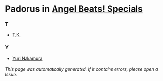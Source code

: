 # Padorus in [Angel Beats! Specials](https://myanimelist.net/anime/9062/Angel_Beats_Specials)

### T
* [T.K.](https://github.com/shadow578/Project-Padoru/blob/master/table-of-contents/characters/TK.md)

### Y
* [Yuri Nakamura](https://github.com/shadow578/Project-Padoru/blob/master/table-of-contents/characters/YuriNakamura.md)

###### This page was automatically generated. If it contains errors, please open a Issue.
